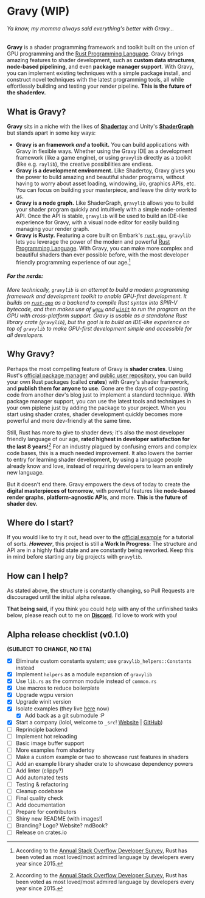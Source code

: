 # Gravy (WIP)

###### _Ya know, my momma always said everything's better with Gravy..._

**Gravy** is a shader programming framework and toolkit built on the union of GPU programming and the [Rust Programming Language](https://www.rust-lang.org/). Gravy brings amazing features to shader development, such as **custom data structures**, **node-based pipelining**, and even **package manager support**. With Gravy, you can implement existing techniques with a simple package install, and construct novel techniques with the latest programming tools, all while effortlessly building and testing your render pipeline. **This is the future of the shaderdev.**

## What is Gravy?

**Gravy** sits in a niche with the likes of [**Shadertoy**](https://www.shadertoy.com/) and Unity's [**ShaderGraph**](https://unity.com/features/shader-graph) but stands apart in some key ways:

- **Gravy is an framework *and* a toolkit.** You can build applications with Gravy in flexible ways. Whether using the Gravy IDE as a development framework (like a game engine), or using `gravylib` directly as a toolkit (like e.g. `raylib`), the creative possibilities are endless.
- **Gravy is a development environment.** Like Shadertoy, Gravy gives you the power to build amazing and beautiful shader programs, without having to worry about asset loading, windowing, i/o, graphics APIs, etc. You can focus on building your masterpiece, and leave the dirty work to us.
- **Gravy is a node graph.** Like ShaderGraph, `gravylib` allows you to build your shader program quickly and intuitively with a simple node-oriented API. Once the API is stable, `gravylib` will be used to build an IDE-like experience for Gravy, with a visual node editor for easily building managing your render graph.
- **Gravy is Rusty.** Featuring a core built on Embark's [`rust-gpu`](https://github.com/EmbarkStudios/rust-gpu), `gravylib` lets you leverage the power of the modern and powerful [Rust Programming Language](https://www.rust-lang.org/). With Gravy, you can make more complex and beautiful shaders than ever possible before, with the most developer friendly programming experience of our age.[^1]

#### *For the nerds:*

*More technically, `gravylib` is an attempt to build a modern programming framework and development toolkit to enable GPU-first development. It builds on [`rust-gpu`](https://github.com/EmbarkStudios/rust-gpu) as a backend to compile Rust syntax into SPIR-V bytecode, and then makes use of [`wgpu`](https://github.com/gfx-rs/wgpu) and [`winit`](https://github.com/rust-windowing/winit) to run the program on the GPU with cross-platform support. Gravy is usable as a standalone Rust library crate (`gravylib`), but the goal is to build an IDE-like experience on top of `gravylib` to make GPU-first development simple and accessible for all developers.*

## Why Gravy?

Perhaps the most compelling feature of Gravy is **shader crates**. Using Rust's [official package manager](https://github.com/rust-lang/cargo) and [public user repository](https://crates.io/), you can build your own Rust packages (called **crates**) with Gravy's shader framework, and **publish them for anyone to use**. Gone are the days of copy-pasting code from another dev's blog just to implement a standard technique. With package manager support, you can use the latest tools and techniques in your own piplene just by adding the package to your project. When you start using shader crates, shader development quickly becomes more powerful and more dev-friendly at the same time.

Still, Rust has more to give to shader devs; it's also the most developer friendly language of our age, **rated highest in developer satisfaction for the last 8 years!**[^1] For an industry plagued by confusing errors and complex code bases, this is a much needed improvement. It also lowers the barrier to entry for learning shader development, by using a language people already know and love, instead of requiring developers to learn an entirely new language.

But it doesn't end there. Gravy empowers the devs of today to create the **digital masterpieces of tomorrow**, with powerful features like **node-based render graphs**, **platform-agnostic APIs**, and more. **This is the future of shader dev.**

## Where do I start?

If you would like to try it out, head over to the [official example](gravylib_example) for a tutorial of sorts.
**_However_**, this project is still a **Work In Progress**: The structure and API are in a highly fluid state and are constantly being reworked. Keep this in mind before starting any big projects with `gravylib`.

<!-- To learn more about the project, you can join the [**`_src` Discord**](https://discord.gg/7cBw5KHe6q). -->

## How can I help?

As stated above, the structure is constantly changing, so Pull Requests are discouraged until the initial alpha release.

**That being said,** if you think you could help with any of the unfinished tasks below, please reach out to me on [**Discord**](https://discord.gg/7cBw5KHe6q). I'd love to work with you!

## Alpha release checklist (v0.1.0)
**(SUBJECT TO CHANGE, NO ETA)**

- [x] Eliminate custom constants system; use `gravylib_helpers::Constants` instead
- [x] Implement `helpers` as a module expansion of `gravylib`
- [x] Use `lib.rs` as the common module instead of `common.rs`
- [x] Use macros to reduce boilerplate
- [x] Upgrade wgpu version 
- [x] Upgrade winit version
- [x] Isolate examples (they live [here](https://github.com/srclabs/gravylib_example) now)
  - [x] Add back as a git submodule :P
- [x] Start a company (lolol, welcome to `_src`! [Website](https://srclabs.dev) | [GitHub](https://github.com/srclabs))
- [ ] Reprinciple backend
- [ ] Implement hot reloading
- [ ] Basic image buffer support
- [ ] More examples from shadertoy
- [ ] Make a custom example or two to showcase rust features in shaders
- [ ] Add an example library shader crate to showcase dependency powers
- [ ] Add linter (clippy?)
- [ ] Add automated tests
- [ ] Testing & refactoring
- [ ] Cleanup codebase
- [ ] Final quality check
- [ ] Add documentation
- [ ] Prepare for contributors
- [ ] Shiny new README (with images!)
- [ ] Branding? Logo? Website? mdBook?
- [ ] Release on crates.io

[^1]: According to the [Annual Stack Overflow Developer Survey](https://survey.stackoverflow.co/), Rust has been voted as most loved/most admired language by developers every year since 2015.
